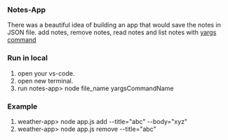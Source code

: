### Notes-App
There was a beautiful idea of building an app that would save the notes in JSON file.
add notes, remove notes, read notes and list notes with <u>yargs command</u>

### Run in local

1. open your vs-code.
2. open new terminal.
3. run notes-app> node file_name yargsCommandName

### Example 
1. weather-app> node app.js add --title="abc" --body="xyz"
2. weather-app> node app.js remove --title="abc" 